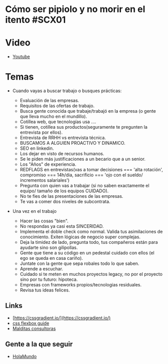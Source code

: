 # Cómo ser pipiolo y no morir en el itento #SCX01
# Video

* [Youtube](https://www.youtube.com/watch?v=y7S-DPsennI&feature=youtu.be)

# Temas
* Cuando vayas a buscar trabajo o busques prácticas:
  * Evaluación de las empresas.
  * Requisitos de las ofertas de trabajo.
  * Busca gente conocida que trabaje/trabajó en la empresa (o gente que lleva mucho en el mundillo).
  * Cotillea web, que tecnologías usa .... 
  * Si tienen, cotillea sus productos(seguramente te pregunten la entrevista por ellos).
  * Entrevista de RRHH vs entrevista técnica.
  * BUSCAMOS A ALGUIEN PROACTIVO Y DINAMICO.
  * SEO en linkedin.
  * Los dejar en visto de recursos humanos.
  * Se le piden más justificaciones a un becario que a un senior.
  * Los "Años" de experiencia.
  * REDFLAGS en entrevistas(vas a tomar decisiones === 'alta rotación', compromiso === 14h/dia, sacrificio === 'ojo con el sueldo/ incrementos salariales')
  * Pregunta con quien vas a trabajar (si no saben exactamente el equipo/ tamaño de los equipos CUIDADO).
  * No te fies de las presentaciones de las empresas.
  * Te vas a comer dos niveles de subcontrata.

* Una vez en el trabajo
  * Hacer las cosas "bien".
  * No respondas ya casi esta SINCERIDAD.
  * Implementa el doble check como normal. Valida tus asimilaciones de conocimiento. Exiten lógicas de negocio super complejas.
  * Deja la timidez de lado, pregunta todo, tus compañeros están para ayudarte sino son gilipollas.
  * Gente que tiene a su código en un pedestal cuidado con ellos (el ego se queda en casa cariño).
  * Juntate con la gente que sepa robales todo lo que saben.
  * Aprende a escuchar.
  * Cuidado si te meten en muchos proyectos legacy, no por el proyecto sino por tu futuro: hipoteca.
  * Empresas con frameworks propios/tecnologias residuales.
  * Revisa tus ideas felices.

## Links 
* [https://cssgradient.io/](https://cssgradient.io/)
* [css flexbox guide](https://css-tricks.com/snippets/css/a-guide-to-flexbox/)
* [Malditas consultoras](https://malditasconsultoras.com/)

## Gente a la que seguir
* [HolaMundo](https://www.youtube.com/c/HolaMundoDev)